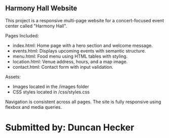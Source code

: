 Harmony Hall Website
---------------------
This project is a responsive multi-page website for a concert-focused event center called "Harmony Hall".

Pages Included:
- index.html: Home page with a hero section and welcome message.
- events.html: Displays upcoming events with semantic structure.
- menu.html: Food menu using HTML tables with styling.
- location.html: Venue address, hours, and a map image.
- contact.html: Contact form with input validation.

Assets:
- Images located in the /images folder
- CSS styles located in /css/styles.css

Navigation is consistent across all pages. The site is fully responsive using flexbox and media queries.

Submitted by: Duncan Hecker
=
